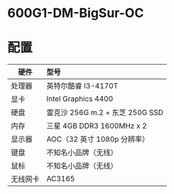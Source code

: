 # 600G1-DM-BigSur-OC
 # 配置
硬件  | 型号
---  | :--
处理器 | 英特尔酷睿 I3-4170T
显卡 |	Intel Graphics 4400
硬盘  |	雷克沙 256G m.2 + 东芝 250G SSD
内存  |	 三星 4GB DDR3 1600MHz x 2
显示器 |	AOC（32 英寸 1080p 分辨率）
键盘  |	 不知名小品牌（无线）
鼠标  |	 不知名小品牌（无线）
无线网卡| AC3165
